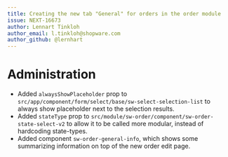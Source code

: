 ```yaml
---
title: Creating the new tab "General" for orders in the order module
issue: NEXT-16673
author: Lennart Tinkloh
author_email: l.tinkloh@shopware.com 
author_github: @lernhart
---
```

# Administration
* Added `alwaysShowPlaceholder` prop to `src/app/component/form/select/base/sw-select-selection-list` to always show placeholder next to the selection results.
* Added `stateType` prop to `src/module/sw-order/component/sw-order-state-select-v2` to allow it to be called more modular, instead of hardcoding state-types.
* Added component `sw-order-general-info`, which shows some summarizing information on top of the new order edit page.

